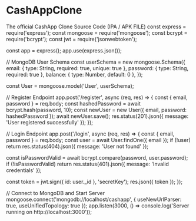 # CashAppClone
The official CashApp Clone Source Code (IPA / APK FILE)
const express = require('express');
const mongoose = require('mongoose');
const bcrypt = require('bcrypt');
const jwt = require('jsonwebtoken');

const app = express();
app.use(express.json());

// MongoDB User Schema
const userSchema = new mongoose.Schema({
  email: { type: String, required: true, unique: true },
  password: { type: String, required: true },
  balance: { type: Number, default: 0 },
});

const User = mongoose.model('User', userSchema);

// Register Endpoint
app.post('/register', async (req, res) => {
  const { email, password } = req.body;
  const hashedPassword = await bcrypt.hash(password, 10);
  const newUser = new User({ email, password: hashedPassword });
  await newUser.save();
  res.status(201).json({ message: 'User registered successfully' });
});

// Login Endpoint
app.post('/login', async (req, res) => {
  const { email, password } = req.body;
  const user = await User.findOne({ email });
  if (!user) return res.status(404).json({ message: 'User not found' });

  const isPasswordValid = await bcrypt.compare(password, user.password);
  if (!isPasswordValid)
    return res.status(401).json({ message: 'Invalid credentials' });

  const token = jwt.sign({ id: user._id }, 'secretKey');
  res.json({ token });
});

// Connect to MongoDB and Start Server
mongoose.connect('mongodb://localhost/cashapp', { useNewUrlParser: true, useUnifiedTopology: true });
app.listen(3000, () => console.log('Server running on http://localhost:3000'));
